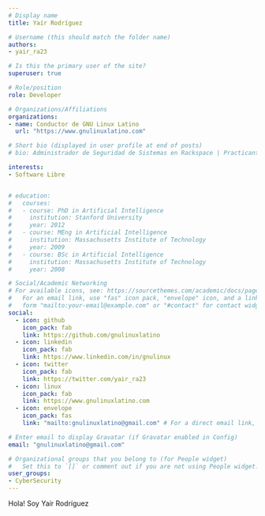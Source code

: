 ```yaml
---
# Display name
title: Yaír Rodríguez

# Username (this should match the folder name)
authors:
- yair_ra23

# Is this the primary user of the site?
superuser: true

# Role/position
role: Developer

# Organizations/Affiliations
organizations:
- name: Conductor de GNU Linux Latino
  url: "https://www.gnulinuxlatino.com"

# Short bio (displayed in user profile at end of posts)
# bio: Administrador de Seguridad de Sistemas en Rackspace | Practicante de DevOps | Entusiasta de Kubernetes | Ninja de Ansible | Novato en Ciencia de Datos

interests:
- Software Libre


# education:
#   courses:
#   - course: PhD in Artificial Intelligence
#     institution: Stanford University
#     year: 2012
#   - course: MEng in Artificial Intelligence
#     institution: Massachusetts Institute of Technology
#     year: 2009
#   - course: BSc in Artificial Intelligence
#     institution: Massachusetts Institute of Technology
#     year: 2008

# Social/Academic Networking
# For available icons, see: https://sourcethemes.com/academic/docs/page-builder/#icons
#   For an email link, use "fas" icon pack, "envelope" icon, and a link in the
#   form "mailto:your-email@example.com" or "#contact" for contact widget.
social:
  - icon: github
    icon_pack: fab
    link: https://github.com/gnulinuxlatino
  - icon: linkedin
    icon_pack: fab
    link: https://www.linkedin.com/in/gnulinux
  - icon: twitter
    icon_pack: fab
    link: https://twitter.com/yair_ra23
  - icon: linux
    icon_pack: fab
    link: https://www.gnulinuxlatino.com
  - icon: envelope
    icon_pack: fas
    link: "mailto:gnulinuxlatino@gmail.com" # For a direct email link, use "mailto:test@example.org".

# Enter email to display Gravatar (if Gravatar enabled in Config)
email: "gnulinuxlatino@gmail.com"

# Organizational groups that you belong to (for People widget)
#   Set this to `[]` or comment out if you are not using People widget.
user_groups:
- CyberSecurity
---
```


Hola! Soy Yaír Rodríguez
